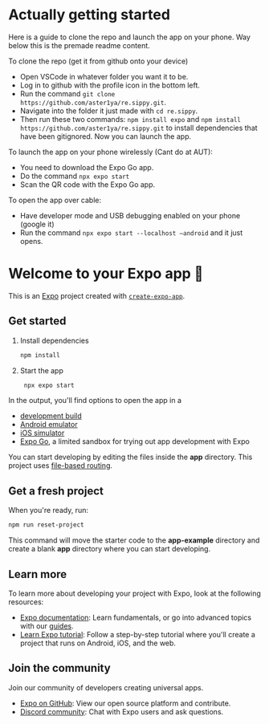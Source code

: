 # Actually getting started

Here is a guide to clone the repo and launch the app on your phone. Way below this is the premade readme content.

To clone the repo (get it from github onto your device)
- Open VSCode in whatever folder you want it to be.
- Log in to github with the profile icon in the bottom left.
- Run the command `git clone https://github.com/aster1ya/re.sippy.git`.
- Navigate into the folder it just made with `cd re.sippy`.
- Then run these two commands: `npm install expo` and `npm install https://github.com/aster1ya/re.sippy.git` to install dependencies that have been gitignored. Now you can launch the app. 

To launch the app on your phone wirelessly (Cant do at AUT):
- You need to download the Expo Go app.
- Do the command `npx expo start`
- Scan the QR code with the Expo Go app.

To open the app over cable:
- Have developer mode and USB debugging enabled on your phone (google it)
- Run the command `npx expo start --localhost –android` and it just opens.




# Welcome to your Expo app 👋

This is an [Expo](https://expo.dev) project created with [`create-expo-app`](https://www.npmjs.com/package/create-expo-app).

## Get started

1. Install dependencies

   ```bash
   npm install
   ```

2. Start the app

   ```bash
    npx expo start
   ```

In the output, you'll find options to open the app in a

- [development build](https://docs.expo.dev/develop/development-builds/introduction/)
- [Android emulator](https://docs.expo.dev/workflow/android-studio-emulator/)
- [iOS simulator](https://docs.expo.dev/workflow/ios-simulator/)
- [Expo Go](https://expo.dev/go), a limited sandbox for trying out app development with Expo

You can start developing by editing the files inside the **app** directory. This project uses [file-based routing](https://docs.expo.dev/router/introduction).

## Get a fresh project

When you're ready, run:

```bash
npm run reset-project
```

This command will move the starter code to the **app-example** directory and create a blank **app** directory where you can start developing.

## Learn more

To learn more about developing your project with Expo, look at the following resources:

- [Expo documentation](https://docs.expo.dev/): Learn fundamentals, or go into advanced topics with our [guides](https://docs.expo.dev/guides).
- [Learn Expo tutorial](https://docs.expo.dev/tutorial/introduction/): Follow a step-by-step tutorial where you'll create a project that runs on Android, iOS, and the web.

## Join the community

Join our community of developers creating universal apps.

- [Expo on GitHub](https://github.com/expo/expo): View our open source platform and contribute.
- [Discord community](https://chat.expo.dev): Chat with Expo users and ask questions.
